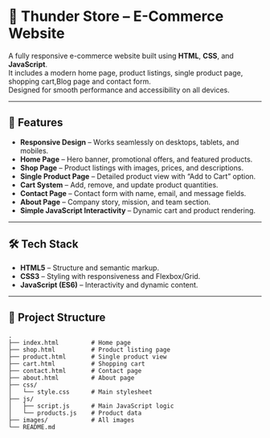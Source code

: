 # 🛒 Thunder Store – E-Commerce Website

A fully responsive e-commerce website built using **HTML**, **CSS**, and **JavaScript**.  
It includes a modern home page, product listings, single product page, shopping cart,Blog page and contact form.  
Designed for smooth performance and accessibility on all devices.

---

## 📌 Features

- **Responsive Design** – Works seamlessly on desktops, tablets, and mobiles.
- **Home Page** – Hero banner, promotional offers, and featured products.
- **Shop Page** – Product listings with images, prices, and descriptions.
- **Single Product Page** – Detailed product view with “Add to Cart” option.
- **Cart System** – Add, remove, and update product quantities.
- **Contact Page** – Contact form with name, email, and message fields.
- **About Page** – Company story, mission, and team section.
- **Simple JavaScript Interactivity** – Dynamic cart and product rendering.

---

## 🛠️ Tech Stack

- **HTML5** – Structure and semantic markup.
- **CSS3** – Styling with responsiveness and Flexbox/Grid.
- **JavaScript (ES6)** – Interactivity and dynamic content.

---

## 📂 Project Structure

```plaintext
.
├── index.html         # Home page
├── shop.html          # Product listing page
├── product.html       # Single product view
├── cart.html          # Shopping cart
├── contact.html       # Contact page
├── about.html         # About page
├── css/
│   └── style.css      # Main stylesheet
├── js/
│   ├── script.js      # Main JavaScript logic
│   └── products.js    # Product data
├── images/            # All images
└── README.md
